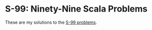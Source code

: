 # S-99: Ninety-Nine Scala Problems

These are my solutions to the [S-99 problems](http://aperiodic.net/phil/scala/s-99/).
